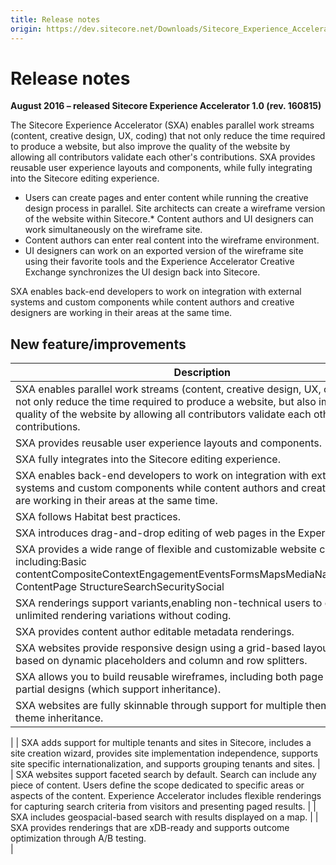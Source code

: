 ```yaml
---
title: Release notes
origin: https://dev.sitecore.net/Downloads/Sitecore_Experience_Accelerator/10/Sitecore_Experience_Accelerator_10_Initial_Release/Release_Notes
---
```



Release notes
=============

**August 2016 – released Sitecore Experience Accelerator 1.0 (rev. 160815)**

The Sitecore Experience Accelerator (SXA) enables parallel work streams (content, creative design, UX, coding) that not only reduce the time required to produce a website, but also improve the quality of the website by allowing all contributors validate each other's contributions. SXA provides reusable user experience layouts and components, while fully integrating into the Sitecore editing experience.

*   Users can create pages and enter content while running the creative design process in parallel.
Site architects can create a wireframe version of the website within Sitecore.*   Content authors and UI designers can work simultaneously on the wireframe site.
*   Content authors can enter real content into the wireframe environment.
*   UI designers can work on an exported version of the wireframe site using their favorite tools and the Experience Accelerator Creative Exchange synchronizes the UI design back into Sitecore.

SXA enables back-end developers to work on integration with external systems and custom components while content authors and creative designers are working in their areas at the same time.

New feature/improvements
------------------------

| Description |
| --- |
| ​SXA enables parallel work streams (content, creative design, UX, coding) that not only reduce the time required to produce a website, but also improve the quality of the website by allowing all contributors validate each other's contributions.​ |
| SXA provides reusable user experience layouts and components.​ |
| SXA fully integrates into the Sitecore editing experience.​ |
| SXA enables back-end developers to work on integration with external systems and custom components while content authors and creative designers are working in their areas at the same time.​​ |
| SXA follows Habitat best practices.​ |
| ​SXA introduces drag-and-drop editing of web pages in the Experience Editor. |
| SXA provides a wide range of flexible and customizable website components, including:Basic contentCompositeContextEngagementEventsFormsMapsMediaNavigationPage ContentPage StructureSearchSecuritySocial |
| ​SXA renderings support variants,enabling non-technical users to create unlimited rendering variations without coding.​ |
| SXA provides content author editable metadata renderings.​ |
| SXA websites provide responsive design using a grid-based layout system based on dynamic placeholders and column and row splitters. |
| ​SXA allows you to build reusable wireframes, including both page designs and partial designs (which support inheritance). |
| SXA websites are fully skinnable through support for multiple themes and theme inheritance.​  
 |
| ​SXA adds support for multiple tenants and sites in Sitecore, includes a site creation wizard, provides site implementation independence, supports site specific internationalization, and supports grouping tenants and sites. |
| ​SXA websites support faceted search by default. Search can include any piece of content. Users define the scope dedicated to specific areas or aspects of the content. Experience Accelerator includes flexible renderings for capturing search criteria from visitors and presenting paged results. |
| SXA includes geospacial-based search with results displayed on a map. |
| SXA provides renderings that are xDB-ready and supports outcome optimization through A/B testing.  
 |